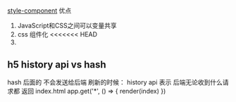 ## 

[style-component](https://www.jianshu.com/p/27788be90605)
优点
1. JavaScript和CSS之间可以变量共享
2. css 组件化
<<<<<<< HEAD
3. 

## h5 history api vs hash 
hash 后面的 不会发送给后端
刷新的时候：
history api 表示
后端无论收到什么请求都 返回 index.html
app.get('*', () => {
  render(index)
})

<script src="/static/a.js" />
publicPath / -> ./
html: index.html static/ 
后续
ip/static/a.js
没有拦截到
location / {
  root /usr/share/nginx/html
}
=======


## 自动化发布

### 安装
- 软件包管理器：如RPM，软件包管理器的前端工具：如YUM。
- 源代码编译。

[nginx install](http://nginx.org/en/linux_packages.html#RHEL-CentOS)
>>>>>>> 72ed56a10b9d6c4fd8d5edc36ee2b7e6498f79ef
